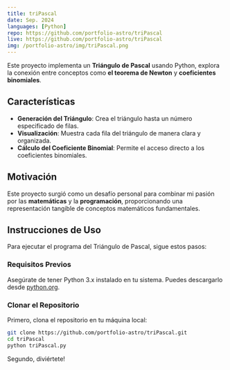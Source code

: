 ```yaml
---
title: triPascal
date: Sep. 2024
languages: [Python]
repo: https://github.com/portfolio-astro/triPascal
live: https://github.com/portfolio-astro/triPascal
img: /portfolio-astro/img/triPascal.png
---
```


Este proyecto implementa un **Triángulo de Pascal** usando Python, explora la conexión entre conceptos como **el teorema de Newton** y **coeficientes binomiales**.

## Características

- **Generación del Triángulo**: Crea el triángulo hasta un número especificado de filas.
- **Visualización**: Muestra cada fila del triángulo de manera clara y organizada.
- **Cálculo del Coeficiente Binomial**: Permite el acceso directo a los coeficientes binomiales.

## Motivación

Este proyecto surgió como un desafío personal para combinar mi pasión por las **matemáticas** y la **programación**, proporcionando una representación tangible de conceptos matemáticos fundamentales.

## Instrucciones de Uso

Para ejecutar el programa del Triángulo de Pascal, sigue estos pasos:

### Requisitos Previos

Asegúrate de tener Python 3.x instalado en tu sistema. Puedes descargarlo desde [python.org](https://www.python.org/downloads/).

### Clonar el Repositorio

Primero, clona el repositorio en tu máquina local:

```bash
git clone https://github.com/portfolio-astro/triPascal.git
cd triPascal
python triPascal.py
```

Segundo, diviértete!

